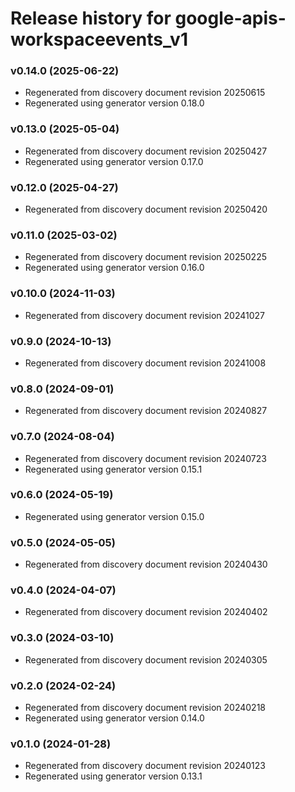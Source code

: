 # Release history for google-apis-workspaceevents_v1

### v0.14.0 (2025-06-22)

* Regenerated from discovery document revision 20250615
* Regenerated using generator version 0.18.0

### v0.13.0 (2025-05-04)

* Regenerated from discovery document revision 20250427
* Regenerated using generator version 0.17.0

### v0.12.0 (2025-04-27)

* Regenerated from discovery document revision 20250420

### v0.11.0 (2025-03-02)

* Regenerated from discovery document revision 20250225
* Regenerated using generator version 0.16.0

### v0.10.0 (2024-11-03)

* Regenerated from discovery document revision 20241027

### v0.9.0 (2024-10-13)

* Regenerated from discovery document revision 20241008

### v0.8.0 (2024-09-01)

* Regenerated from discovery document revision 20240827

### v0.7.0 (2024-08-04)

* Regenerated from discovery document revision 20240723
* Regenerated using generator version 0.15.1

### v0.6.0 (2024-05-19)

* Regenerated using generator version 0.15.0

### v0.5.0 (2024-05-05)

* Regenerated from discovery document revision 20240430

### v0.4.0 (2024-04-07)

* Regenerated from discovery document revision 20240402

### v0.3.0 (2024-03-10)

* Regenerated from discovery document revision 20240305

### v0.2.0 (2024-02-24)

* Regenerated from discovery document revision 20240218
* Regenerated using generator version 0.14.0

### v0.1.0 (2024-01-28)

* Regenerated from discovery document revision 20240123
* Regenerated using generator version 0.13.1

